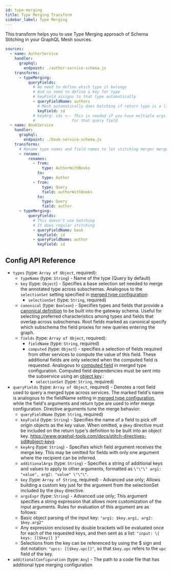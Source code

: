 ```yaml
---
id: type-merging
title: Type Merging Transform
sidebar_label: Type Merging
---
```


This transform helps you to use Type Merging approach of Schema Stitching in your GraphQL Mesh sources.

```yml
sources:
  - name: AuthorService
    handler:
      graphql:
        endpoint: ./author-service-schema.js
    transforms:
      - typeMerging:
          queryFields:
            # No need to define which type it belongs
            # And no need to define a key for type
            # keyField assigns to that type automatically
            - queryFieldName: authors
              # Mesh automatically does batching if return type is a list
              keyField: id
            # keyArg: ids <-- This is needed if you have multiple args
            #                for that query field
  - name: BookService
    handler:
      graphql:
        endpoint: ./book-service-schema.js
    transforms:
      # Rename type names and field names to let stitching merger merges them
      - rename:
          renames:
            - from:
                type: AuthorWithBooks
              to:
                type: Author
            - from:
                type: Query
                field: authorWithBooks
              to:
                type: Query
                field: author
      - typeMerging:
          queryFields:
            # This doesn't use batching
            # It does regular stitching
            - queryFieldName: book
              keyField: id
            - queryFieldName: author
              keyField: id
```

## Config API Reference

-  `types` (type: `Array of Object`, required):
   -  `typeName` (type: `String`) - Name of the type (Query by default)
   -  `key` (type: `Object`) - Specifies a base selection set needed to merge the annotated type across subschemas.
Analogous to the `selectionSet` setting specified in [merged type configuration](https://www.graphql-tools.com/docs/stitch-type-merging#basic-example):
      -  `selectionSet` (type: `String`, required)
   -  `canonical` (type: `Boolean`) - Specifies types and fields
that provide a [canonical definition](https://www.graphql-tools.com/docs/stitch-type-merging#canonical-definitions) to be built into the gateway schema. Useful for selecting preferred characteristics among types and fields that overlap across subschemas. Root fields marked as canonical specify which subschema the field proxies for new queries entering the graph.
   -  `fields` (type: `Array of Object`, required):
      -  `fieldName` (type: `String`, required)
      -  `computed` (type: `Object`) - specifies a selection of fields required from other services to compute the value of this field.
These additional fields are only selected when the computed field is requested.
Analogous to [computed field](https://www.graphql-tools.com/docs/stitch-type-merging#computed-fields) in merged type configuration.
Computed field dependencies must be sent into the subservice using an [object key](https://www.graphql-tools.com/docs/stitch-directives-sdl#object-keys).:
         -  `selectionSet` (type: `String`, required)
-  `queryFields` (type: `Array of Object`, required) - Denotes a root field used to query a merged type across services.
The marked field's name is analogous
to the fieldName setting in
[merged type configuration](https://www.graphql-tools.com/docs/stitch-type-merging#basic-example),
while the field's arguments and return type are used to infer merge configuration.
Directive arguments tune the merge behavior:
   -  `queryFieldName` (type: `String`, required)
   -  `keyField` (type: `String`) - Specifies the name of a field to pick off origin objects as the key value. When omitted, a `@key` directive must be included on the return type's definition to be built into an object key.
https://www.graphql-tools.com/docs/stitch-directives-sdl#object-keys
   -  `keyArg` (type: `String`) - Specifies which field argument receives the merge key. This may be omitted for fields with only one argument where the recipient can be inferred.
   -  `additionalArgs` (type: `String`) - Specifies a string of additional keys and values to apply to other arguments,
formatted as `\"\"\" arg1: "value", arg2: "value" \"\"\"`.
   -  `key` (type: `Array of String`, required) - Advanced use only; Allows building a custom key just for the argument from the selectionSet included by the `@key` directive.
   -  `argsExpr` (type: `String`) - Advanced use only; This argument specifies a string expression that allows more customization of the input arguments. Rules for evaluation of this argument are as follows:
   -  Basic object parsing of the input key: `"arg1: $key.arg1, arg2: $key.arg2"`
   -  Any expression enclosed by double brackets will be evaluated once for each of the requested keys, and then sent as a list: `"input: \{ keys: [[$key]] }"`
   -  Selections from the key can be referenced by using the $ sign and dot notation: `"upcs: [[$key.upc]]"`, so that `$key.upc` refers to the `upc` field of the key.
-  `additionalConfiguration` (type: `Any`) - The path to a code file that has additional type merging configuration
